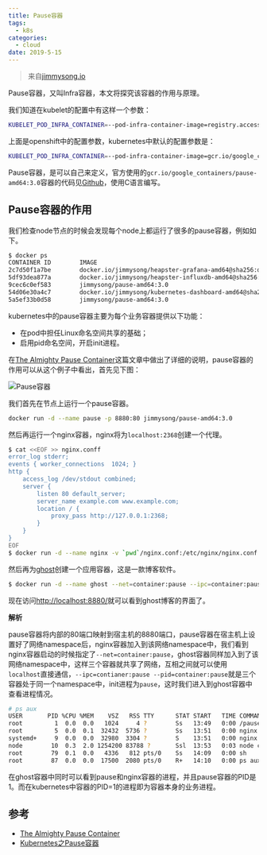 ```yaml
---
title: Pause容器
tags:
  - k8s
categories:
  - cloud
date: 2019-5-15
---
```


> 来自[jimmysong.io](https://jimmysong.io/kubernetes-handbook/concepts/pause-container.html#)

Pause容器，又叫Infra容器，本文将探究该容器的作用与原理。

我们知道在kubelet的配置中有这样一个参数：

```bash
KUBELET_POD_INFRA_CONTAINER=--pod-infra-container-image=registry.access.redhat.com/rhel7/pod-infrastructure:latest
```

上面是openshift中的配置参数，kubernetes中默认的配置参数是：

```bash
KUBELET_POD_INFRA_CONTAINER=--pod-infra-container-image=gcr.io/google_containers/pause-amd64:3.0
```

Pause容器，是可以自己来定义，官方使用的`gcr.io/google_containers/pause-amd64:3.0`容器的代码见[Github](https://github.com/kubernetes/kubernetes/tree/master/build/pause)，使用C语言编写。

## Pause容器的作用

我们检查node节点的时候会发现每个node上都运行了很多的pause容器，例如如下。

```bash
$ docker ps
CONTAINER ID        IMAGE                                                                                                                    COMMAND                  CREATED             STATUS              PORTS               NAMES
2c7d50f1a7be        docker.io/jimmysong/heapster-grafana-amd64@sha256:d663759b3de86cf62e64a43b021f133c383e8f7b0dc2bdd78115bc95db371c9a       "/run.sh"                3 hours ago         Up 3 hours                              k8s_grafana_monitoring-influxdb-grafana-v4-5697c6b59-76zqs_kube-system_5788a3c5-29c0-11e8-9e88-525400005732_0
5df93dea877a        docker.io/jimmysong/heapster-influxdb-amd64@sha256:a217008b68cb49e8f038c4eeb6029261f02adca81d8eae8c5c01d030361274b8      "influxd --config ..."   3 hours ago         Up 3 hours                              k8s_influxdb_monitoring-influxdb-grafana-v4-5697c6b59-76zqs_kube-system_5788a3c5-29c0-11e8-9e88-525400005732_0
9cec6c0ef583        jimmysong/pause-amd64:3.0                                                                                                "/pause"                 3 hours ago         Up 3 hours                              k8s_POD_monitoring-influxdb-grafana-v4-5697c6b59-76zqs_kube-system_5788a3c5-29c0-11e8-9e88-525400005732_0
54d06e30a4c7        docker.io/jimmysong/kubernetes-dashboard-amd64@sha256:668710d034c4209f8fa9a342db6d8be72b6cb5f1f3f696cee2379b8512330be4   "/dashboard --inse..."   3 hours ago         Up 3 hours                              k8s_kubernetes-dashboard_kubernetes-dashboard-65486f5fdf-lshl7_kube-system_27c414a1-29c0-11e8-9e88-525400005732_0
5a5ef33b0d58        jimmysong/pause-amd64:3.0                                                                                                "/pause"                 3 hours ago         Up 3 hours                              k8s_POD_kubernetes-dashboard-65486f5fdf-lshl7_kube-system_27c414a1-29c0-11e8-9e88-525400005732_0
```

kubernetes中的pause容器主要为每个业务容器提供以下功能：

- 在pod中担任Linux命名空间共享的基础；
- 启用pid命名空间，开启init进程。

在[The Almighty Pause Container](https://www.ianlewis.org/en/almighty-pause-container)这篇文章中做出了详细的说明，pause容器的作用可以从这个例子中看出，首先见下图：

![Pause容器](https://vissssa-imgs-1252712312.cos.ap-shanghai.myqcloud.com/pics/pause-container.png)

我们首先在节点上运行一个pause容器。

```bash
docker run -d --name pause -p 8880:80 jimmysong/pause-amd64:3.0
```

然后再运行一个nginx容器，nginx将为`localhost:2368`创建一个代理。

```bash
$ cat <<EOF >> nginx.conff
error_log stderr;
events { worker_connections  1024; }
http {
    access_log /dev/stdout combined;
    server {
        listen 80 default_server;
        server_name example.com www.example.com;
        location / {
            proxy_pass http://127.0.0.1:2368;
        }
    }
}
EOF
$ docker run -d --name nginx -v `pwd`/nginx.conf:/etc/nginx/nginx.conf --net=container:pause --ipc=container:pause --pid=container:pause nginx
```

然后再为[ghost](https://github.com/TryGhost/Ghost)创建一个应用容器，这是一款博客软件。

```bash
$ docker run -d --name ghost --net=container:pause --ipc=container:pause --pid=container:pause ghost
```

现在访问<http://localhost:8880/>就可以看到ghost博客的界面了。

**解析**

pause容器将内部的80端口映射到宿主机的8880端口，pause容器在宿主机上设置好了网络namespace后，nginx容器加入到该网络namespace中，我们看到nginx容器启动的时候指定了`--net=container:pause`，ghost容器同样加入到了该网络namespace中，这样三个容器就共享了网络，互相之间就可以使用`localhost`直接通信，`--ipc=contianer:pause --pid=container:pause`就是三个容器处于同一个namespace中，init进程为`pause`，这时我们进入到ghost容器中查看进程情况。

```bash
# ps aux
USER       PID %CPU %MEM    VSZ   RSS TTY      STAT START   TIME COMMAND
root         1  0.0  0.0   1024     4 ?        Ss   13:49   0:00 /pause
root         5  0.0  0.1  32432  5736 ?        Ss   13:51   0:00 nginx: master p
systemd+     9  0.0  0.0  32980  3304 ?        S    13:51   0:00 nginx: worker p
node        10  0.3  2.0 1254200 83788 ?       Ssl  13:53   0:03 node current/in
root        79  0.1  0.0   4336   812 pts/0    Ss   14:09   0:00 sh
root        87  0.0  0.0  17500  2080 pts/0    R+   14:10   0:00 ps aux
```

在ghost容器中同时可以看到pause和nginx容器的进程，并且pause容器的PID是1。而在kubernetes中容器的PID=1的进程即为容器本身的业务进程。

## 参考

- [The Almighty Pause Container](https://www.ianlewis.org/en/almighty-pause-container)
- [Kubernetes之Pause容器](https://o-my-chenjian.com/2017/10/17/The-Pause-Container-Of-Kubernetes/)
